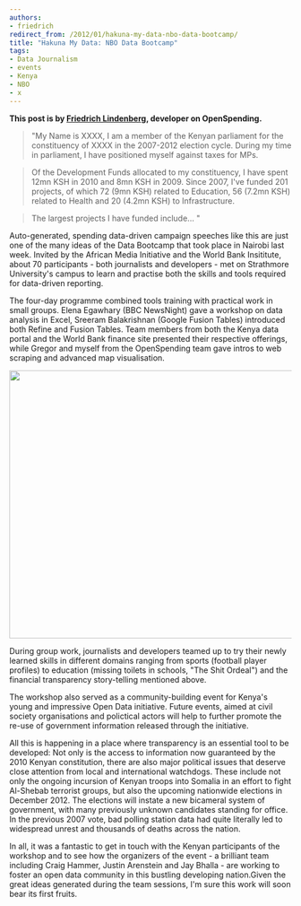 ```yaml
--- 
authors:
- friedrich
redirect_from: /2012/01/hakuna-my-data-nbo-data-bootcamp/
title: "Hakuna My Data: NBO Data Bootcamp"
tags: 
- Data Journalism
- events
- Kenya
- NBO
- x
---
```

**This post is by [Friedrich Lindenberg](http://okfn.org/members/pudo), developer on OpenSpending.**

>"My Name is XXXX, I am a member of the Kenyan parliament for the constituency of XXXX in the 2007-2012 election cycle. During my  time in parliament, I have positioned myself against taxes for MPs.

>Of the Development Funds allocated to my constituency, I have spent 12mn KSH in 2010 and 8mn KSH in 2009. Since 2007, I've funded 201 projects, of which 72 (9mn KSH) related to Education, 56 (7.2mn KSH) related to Health and 20 (4.2mn KSH) to Infrastructure.

>The largest projects I have funded include... "

Auto-generated, spending data-driven campaign speeches like this are just one of the many ideas of the Data Bootcamp that took place in Nairobi last week. Invited by the African Media Initiative and the World Bank Insititute, about 70 participants - both journalists and developers - met on Strathmore University's campus to learn and practise both the skills and tools required for data-driven reporting.

The four-day programme combined tools training with practical work in small groups. Elena Egawhary (BBC NewsNight) gave a workshop on data analysis in Excel, Sreeram Balakrishnan (Google Fusion Tables) introduced both Refine and Fusion Tables. Team members from both the Kenya data portal and the World Bank finance site presented their respective offerings, while Gregor and myself from the OpenSpending team gave intros to web scraping and advanced 
map visualisation. 

<img alt="" src="http://farm8.staticflickr.com/7009/6789058651_9a25483ba0_z.jpg" title="Hakuna My Data" class="alignnone" width="640" height="478" />

During group work, journalists and developers teamed up to try their newly learned skills in different domains ranging from sports (football player profiles) to education (missing toilets in schools, "The Shit Ordeal") and the financial transparency story-telling mentioned above.

The workshop also served as a community-building event for Kenya's young and impressive Open Data initiative. Future events, aimed at civil society organisations and polictical actors will help to further promote the re-use of government information released through the initiative.

All this is happening in a place where transparency is an essential tool to be developed: Not only is the access to information now guaranteed by the 2010 Kenyan constitution, there are also major political issues that deserve close attention from local and international watchdogs. These include not only the ongoing incursion of Kenyan troops into Somalia in an effort to fight Al-Shebab terrorist groups, but also the upcoming nationwide elections in December 2012. The elections will instate a new bicameral system of government, with many previously unknown candidates standing for office. In the previous 2007 vote, bad polling station data had quite literally led to widespread unrest and thousands of deaths across the nation.

In all, it was a fantastic to get in touch with the Kenyan participants of the workshop and to see how the organizers of the event - a brilliant team including Craig Hammer, Justin Arenstein and Jay Bhalla - are working  to foster an open data community in this bustling developing nation.Given the great ideas generated during the team sessions, I'm sure this work will soon bear its first fruits.
